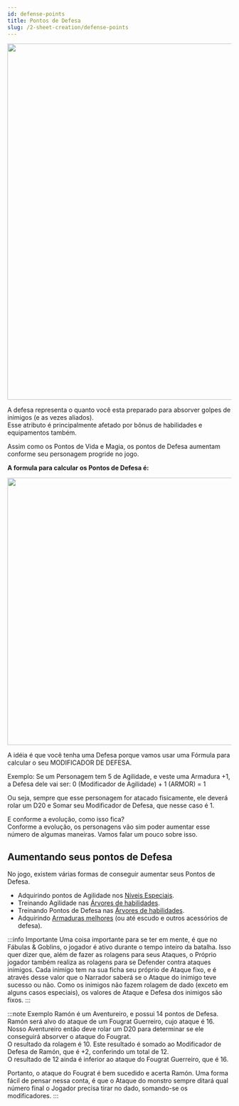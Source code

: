 ```yaml
---
id: defense-points
title: Pontos de Defesa
slug: /2-sheet-creation/defense-points
---
```

<img src="https://fabulas-e-goblins-book.s3-us-west-2.amazonaws.com/criando-seu-personagem/pontos-de-defesa-01.png" width="800"/>

A defesa representa o quanto você esta preparado para absorver golpes de inimigos (e as vezes aliados). <br/>
Esse atributo é principalmente afetado por bônus de habilidades e equipamentos também.

Assim como os Pontos de Vida e Magia, os pontos de Defesa aumentam conforme seu personagem progride no jogo.

**A formula para calcular os Pontos de Defesa é:**

<img src="https://fabulas-e-goblins-book.s3-us-west-2.amazonaws.com/criando-seu-personagem/pontos-de-defesa-02.png" width="600"/>

A idéia é que você tenha uma Defesa porque vamos usar uma Fórmula para calcular o seu MODIFICADOR DE DEFESA.

Exemplo: Se um Personagem tem 5 de Agilidade, e veste uma Armadura +1, a Defesa dele vai ser:
0 (Modificador de Agilidade) + 1 (ARMOR) = 1

Ou seja, sempre que esse personagem for atacado fisicamente, ele deverá rolar um D20 e Somar seu Modificador de Defesa, que nesse caso é 1.

E conforme a evolução, como isso fica?<br/>
Conforme a evolução, os personagens vão sim poder aumentar esse número de algumas maneiras.
Vamos falar um pouco sobre isso.

## Aumentando seus pontos de Defesa

No jogo, existem várias formas de conseguir aumentar seus Pontos de Defesa.

- Adquirindo pontos de Agilidade nos [Níveis Especiais](/docs/7-game-rules/special-levels).
- Treinando Agilidade nas [Árvores de habilidades](/docs/5-roles/roles-introduction).
- Treinando Pontos de Defesa nas [Árvores de habilidades](/docs/5-roles/roles-introduction).
- Adquirindo [Armaduras melhores](/docs/10-appendix/types-of-armor) (ou até escudo e outros acessórios de defesa).

:::info Importante
Uma coisa importante para se ter em mente, é que no Fábulas & Goblins, o jogador é ativo durante o tempo inteiro da batalha. Isso quer dizer que, além de fazer as rolagens para seus Ataques, o Próprio jogador também realiza as rolagens para se Defender contra ataques inimigos.
Cada inimigo tem na sua ficha seu próprio de Ataque fixo, e é através desse valor que o Narrador saberá se o Ataque do inimigo teve sucesso ou não.
Como os inimigos não fazem rolagem de dado (exceto em alguns casos especiais), os valores de Ataque e Defesa dos inimigos são fixos.
:::

:::note Exemplo
Ramón é um Aventureiro, e possui 14 pontos de Defesa.<br/>
Ramón será alvo do ataque de um Fougrat Guerreiro, cujo ataque é 16.<br/>
Nosso Aventureiro então deve rolar um D20 para determinar se ele conseguirá absorver o ataque do Fougrat.<br/>
O resultado da rolagem é 10. Este resultado é somado ao Modificador de Defesa de Ramón, que é +2, conferindo um total de 12.<br/>
O resultado de 12 ainda é inferior ao ataque do Fougrat Guerreiro, que é 16. <br/>

Portanto, o ataque do Fougrat é bem sucedido e acerta Ramón.
Uma forma fácil de pensar nessa conta, é que o Ataque do monstro sempre ditará qual número final o Jogador precisa tirar no dado, somando-se os modificadores.
:::
